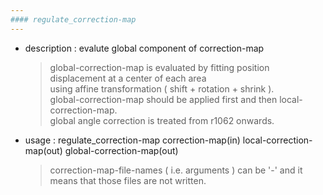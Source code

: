 ```yaml
---
#### regulate_correction-map
---
```


+ description : evalute global component of correction-map
  > global-correction-map is evaluated by fitting position displacement at a center of each area  
  > using affine transformation ( shift + rotation + shrink ).  
  > global-correction-map should be applied first and then local-correction-map.  
  > global angle correction is treated from r1062 onwards.  

+ usage : regulate_correction-map correction-map(in) local-correction-map(out) global-correction-map(out)
  > correction-map-file-names ( i.e. arguments ) can be '-' and it means that those files are not written.  
